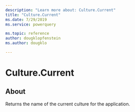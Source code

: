 ```yaml
---
description: "Learn more about: Culture.Current"
title: "Culture.Current"
ms.date: 7/29/2019
ms.service: powerquery

ms.topic: reference
author: dougklopfenstein
ms.author: dougklo

---
```

# Culture.Current

  
## About  
Returns the name of the current culture for the application.
